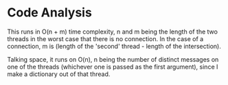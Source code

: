 # Code Analysis

This runs in O(n + m) time complexity, n and m being the length of the two threads in the worst case that there is no connection. In the case of a connection, m is (length of the 'second' thread - length of the intersection).

Talking space, it runs on O(n), n being the number of distinct messages on one of the threads (whichever one is passed as the first argument), since I make a dictionary out of that thread.